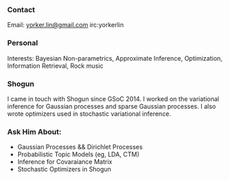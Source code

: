 ### Contact

Email: yorker.lin@gmail.com irc:yorkerlin


### Personal
Interests: Bayesian Non-parametrics, Approximate Inference, Optimization, Information Retrieval, Rock music

### Shogun
I came in touch with Shogun since GSoC 2014. 
I worked on the variational inference for Gaussian processes and sparse Gaussian processes.
I also wrote optimizers used in stochastic variational inference.

### Ask Him About:
 * Gaussian Processes && Dirichlet Processes
 * Probabilistic Topic Models (eg, LDA, CTM)
 * Inference for Covaraiance Matrix
 * Stochastic Optimizers in Shogun
